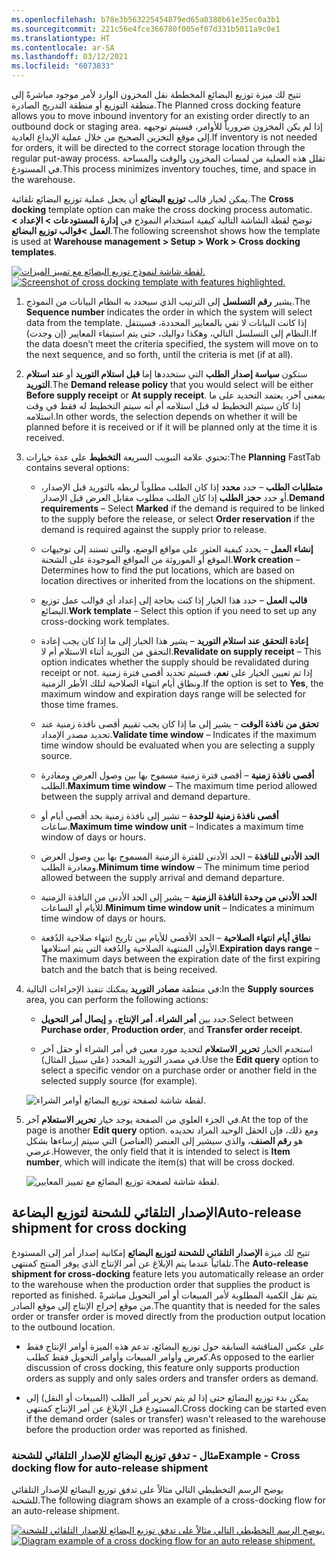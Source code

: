 ```yaml
---
ms.openlocfilehash: b78e3b563225454879ed65a0380b61e35ec0a3b1
ms.sourcegitcommit: 221c56e4fce366780f005ef07d331b5011a9c0e1
ms.translationtype: HT
ms.contentlocale: ar-SA
ms.lasthandoff: 03/12/2021
ms.locfileid: "6073833"
---
```

<span data-ttu-id="d7e4e-101">تتيح لك ميزة توزيع البضائع المخططة نقل المخزون الوارد لأمر موجود مباشرةً إلى منطقة التوزيع أو منطقة التدريج الصادرة.</span><span class="sxs-lookup"><span data-stu-id="d7e4e-101">The Planned cross docking feature allows you to move inbound inventory for an existing order directly to an outbound dock or staging area.</span></span> <span data-ttu-id="d7e4e-102">إذا لم يكن المخزون ضرورياً للأوامر، فسيتم توجيهه إلى موقع التخزين الصحيح من خلال عملية الإيداع العادية.</span><span class="sxs-lookup"><span data-stu-id="d7e4e-102">If inventory is not needed for orders, it will be directed to the correct storage location through the regular put-away process.</span></span> <span data-ttu-id="d7e4e-103">تقلل هذه العملية من لمسات المخزون والوقت والمساحة في المستودع.</span><span class="sxs-lookup"><span data-stu-id="d7e4e-103">This process minimizes inventory touches, time, and space in the warehouse.</span></span>

<span data-ttu-id="d7e4e-104">يمكن لخيار قالب **توزيع البضائع** أن يجعل عملية توزيع البضائع تلقائية.</span><span class="sxs-lookup"><span data-stu-id="d7e4e-104">The **Cross docking** template option can make the cross docking process automatic.</span></span> <span data-ttu-id="d7e4e-105">توضح لقطة الشاشة التالية كيفية استخدام النموذج في **إدارة المستودعات > الإعداد > العمل >قوالب توزيع البضائع**.</span><span class="sxs-lookup"><span data-stu-id="d7e4e-105">The following screenshot shows how the template is used at **Warehouse management > Setup > Work > Cross docking templates**.</span></span>

<span data-ttu-id="d7e4e-106">[ ![لقطة شاشة لنموذج توزيع البضائع مع تمييز الميزات.](../media/cross-docking-template-ssm.png) ](../media/cross-docking-template-ssm.png#lightbox)</span><span class="sxs-lookup"><span data-stu-id="d7e4e-106">[ ![Screenshot of cross docking template with features highlighted.](../media/cross-docking-template-ssm.png) ](../media/cross-docking-template-ssm.png#lightbox)</span></span>

1.  <span data-ttu-id="d7e4e-107">يشير **رقم التسلسل** إلى الترتيب الذي سيحدد به النظام البيانات من النموذج.</span><span class="sxs-lookup"><span data-stu-id="d7e4e-107">The **Sequence number** indicates the order in which the system will select data from the template.</span></span> <span data-ttu-id="d7e4e-108">إذا كانت البيانات لا تفي بالمعايير المحددة، فسينتقل النظام إلى التسلسل التالي، وهكذا دواليك، حتى يتم استيفاء المعايير (إن وجدت).</span><span class="sxs-lookup"><span data-stu-id="d7e4e-108">If the data doesn’t meet the criteria specified, the system will move on to the next sequence, and so forth, until the criteria is met (if at all).</span></span>
2.  <span data-ttu-id="d7e4e-109">ستكون **سياسة إصدار الطلب** التي ستحددها إما **قبل استلام التوريد** أو **عند استلام التوريد**.</span><span class="sxs-lookup"><span data-stu-id="d7e4e-109">The **Demand release policy** that you would select will be either **Before supply receipt** or **At supply receipt**.</span></span> <span data-ttu-id="d7e4e-110">بمعنى آخر، يعتمد التحديد على ما إذا كان سيتم التخطيط له قبل استلامه أم أنه سيتم التخطيط له فقط في وقت استلامه.</span><span class="sxs-lookup"><span data-stu-id="d7e4e-110">In other words, the selection depends on whether it will be planned before it is received or if it will be planned only at the time it is received.</span></span> 
3.  <span data-ttu-id="d7e4e-111">تحتوي علامة التبويب السريعة **التخطيط** على عدة خيارات:</span><span class="sxs-lookup"><span data-stu-id="d7e4e-111">The **Planning** FastTab contains several options:</span></span>

    - <span data-ttu-id="d7e4e-112">**متطلبات الطلب** – حدد **محدد** إذا كان الطلب مطلوباً لربطه بالتوريد قبل الإصدار، أو حدد **حجز الطلب** إذا كان الطلب مطلوب مقابل العرض قبل الإصدار.</span><span class="sxs-lookup"><span data-stu-id="d7e4e-112">**Demand requirements** – Select **Marked** if the demand is required to be linked to the supply before the release, or select **Order reservation** if the demand is required against the supply prior to release.</span></span>

    - <span data-ttu-id="d7e4e-113">**إنشاء العمل** – يحدد كيفية العثور على مواقع الوضع، والتي تستند إلى توجيهات الموقع أو الموروثة من المواقع الموجودة على الشحنة.</span><span class="sxs-lookup"><span data-stu-id="d7e4e-113">**Work creation** – Determines how to find the put locations, which are based on location directives or inherited from the locations on the shipment.</span></span>
 
    - <span data-ttu-id="d7e4e-114">**قالب العمل** – حدد هذا الخيار إذا كنت بحاجة إلى إعداد أي قوالب عمل توزيع البضائع.</span><span class="sxs-lookup"><span data-stu-id="d7e4e-114">**Work template** – Select this option if you need to set up any cross-docking work templates.</span></span>

    - <span data-ttu-id="d7e4e-115">**إعادة التحقق عند استلام التوريد** – يشير هذا الخيار إلى ما إذا كان يجب إعادة التحقق من التوريد أثناء الاستلام أم لا.</span><span class="sxs-lookup"><span data-stu-id="d7e4e-115">**Revalidate on supply receipt** – This option indicates whether the supply should be revalidated during receipt or not.</span></span> <span data-ttu-id="d7e4e-116">إذا تم تعيين الخيار على **نعم**، فسيتم تحديد أقصى فترة زمنية ونطاق أيام انتهاء الصلاحية لتلك الأطر الزمنية.</span><span class="sxs-lookup"><span data-stu-id="d7e4e-116">If the option is set to **Yes**, the maximum window and expiration days range will be selected for those time frames.</span></span>

    - <span data-ttu-id="d7e4e-117">**تحقق من نافذة الوقت** – يشير إلى ما إذا كان يجب تقييم أقصى نافذة زمنية عند تحديد مصدر الإمداد.</span><span class="sxs-lookup"><span data-stu-id="d7e4e-117">**Validate time window** – Indicates if the maximum time window should be evaluated when you are selecting a supply source.</span></span>

    - <span data-ttu-id="d7e4e-118">**أقصى نافذة زمنية** – أقصى فترة زمنية مسموح بها بين وصول العرض ومغادرة الطلب.</span><span class="sxs-lookup"><span data-stu-id="d7e4e-118">**Maximum time window** – The maximum time period allowed between the supply arrival and demand departure.</span></span>  

    - <span data-ttu-id="d7e4e-119">**أقصى نافذة زمنية للوحدة** – تشير إلى نافذة زمنية بحد أقصى أيام أو ساعات.</span><span class="sxs-lookup"><span data-stu-id="d7e4e-119">**Maximum time window unit** – Indicates a maximum time window of days or hours.</span></span>

    - <span data-ttu-id="d7e4e-120">**الحد الأدنى للنافذة** – الحد الأدنى للفترة الزمنية المسموح بها بين وصول العرض ومغادرة الطلب.</span><span class="sxs-lookup"><span data-stu-id="d7e4e-120">**Minimum time window** – The minimum time period allowed between the supply arrival and demand departure.</span></span> 

    - <span data-ttu-id="d7e4e-121">**الحد الأدنى من وحدة النافذة الزمنية** – يشير إلى الحد الأدنى من النافذة الزمنية للأيام أو الساعات.</span><span class="sxs-lookup"><span data-stu-id="d7e4e-121">**Minimum time window unit** – Indicates a minimum time window of days or hours.</span></span>

    - <span data-ttu-id="d7e4e-122">**نطاق أيام انتهاء الصلاحية** – الحد الأقصى للأيام بين تاريخ انتهاء صلاحية الدُفعة الأولى المنتهية الصلاحية والدُفعة التي يتم استلامها.</span><span class="sxs-lookup"><span data-stu-id="d7e4e-122">**Expiration days range** – The maximum days between the expiration date of the first expiring batch and the batch that is being received.</span></span>

4. <span data-ttu-id="d7e4e-123">في منطقة **مصادر التوريد** يمكنك تنفيذ الإجراءات التالية:</span><span class="sxs-lookup"><span data-stu-id="d7e4e-123">In the **Supply sources** area, you can perform the following actions:</span></span> 

    - <span data-ttu-id="d7e4e-124">حدد بين **أمر الشراء**، **أمر الإنتاج**، و **إيصال أمر التحويل**.</span><span class="sxs-lookup"><span data-stu-id="d7e4e-124">Select between **Purchase order**, **Production order**, and **Transfer order receipt**.</span></span> 

    - <span data-ttu-id="d7e4e-125">استخدم الخيار **تحرير الاستعلام** لتحديد مورد معين في أمر الشراء أو حقل آخر في مصدر التوريد المحدد (على سبيل المثال).</span><span class="sxs-lookup"><span data-stu-id="d7e4e-125">Use the **Edit query** option to select a specific vendor on a purchase order or another field in the selected supply source (for example).</span></span> 

    ![لقطة شاشة لصفحة توزيع البضائع أوامر الشراء.](../media/cd-query-ssm.png)

5. <span data-ttu-id="d7e4e-127">في الجزء العلوي من الصفحة يوجد خيار **تحرير الاستعلام** آخر.</span><span class="sxs-lookup"><span data-stu-id="d7e4e-127">At the top of the page is another **Edit query** option.</span></span> <span data-ttu-id="d7e4e-128">ومع ذلك، فإن الحقل الوحيد المراد تحديده هو **رقم الصنف**، والذي سيشير إلى العنصر (العناصر) التي سيتم إرساءها بشكل عرضي.</span><span class="sxs-lookup"><span data-stu-id="d7e4e-128">However, the only field that it is intended to select is **Item number**, which will indicate the item(s) that will be cross docked.</span></span> 

    ![لقطة شاشة لصفحة توزيع البضائع مع تمييز المعايير.](../media/cdt-query-ssm.png) 

## <a name="auto-release-shipment-for-cross-docking"></a><span data-ttu-id="d7e4e-130">الإصدار التلقائي للشحنة لتوزيع البضاعة</span><span class="sxs-lookup"><span data-stu-id="d7e4e-130">Auto-release shipment for cross docking</span></span>

<span data-ttu-id="d7e4e-131">تتيح لك ميزة **الإصدار التلقائي للشحنة لتوزيع البضائع** إمكانية إصدار أمر إلى المستودع تلقائياً عندما يتم الإبلاغ عن أمر الإنتاج الذي يوفر المنتج كمنتهي.</span><span class="sxs-lookup"><span data-stu-id="d7e4e-131">The **Auto-release shipment for cross-docking** feature lets you automatically release an order to the warehouse when the production order that supplies the product is reported as finished.</span></span> <span data-ttu-id="d7e4e-132">يتم نقل الكمية المطلوبة لأمر المبيعات أو أمر التحويل مباشرةً من موقع إخراج الإنتاج إلى موقع الصادر.</span><span class="sxs-lookup"><span data-stu-id="d7e4e-132">The quantity that is needed for the sales order or transfer order is moved directly from the production output location to the outbound location.</span></span> 

- <span data-ttu-id="d7e4e-133">على عكس المناقشة السابقة حول توزيع البضائع، تدعم هذه الميزة أوامر الإنتاج فقط كعرض وأوامر المبيعات وأوامر التحويل فقط كطلب.</span><span class="sxs-lookup"><span data-stu-id="d7e4e-133">As opposed to the earlier discussion of cross docking, this feature only supports production orders as supply and only sales orders and transfer orders as demand.</span></span> 

- <span data-ttu-id="d7e4e-134">يمكن بدء توزيع البضائع حتى إذا لم يتم تحرير أمر الطلب (المبيعات أو النقل) إلى المستودع قبل الإبلاغ عن أمر الإنتاج كمنتهي.</span><span class="sxs-lookup"><span data-stu-id="d7e4e-134">Cross docking can be started even if the demand order (sales or transfer) wasn't released to the warehouse before the production order was reported as finished.</span></span> 

### <a name="example---cross-docking-flow-for-auto-release-shipment"></a><span data-ttu-id="d7e4e-135">مثال - تدفق توزيع البضائع للإصدار التلقائي للشحنة</span><span class="sxs-lookup"><span data-stu-id="d7e4e-135">Example - Cross docking flow for auto-release shipment</span></span>

<span data-ttu-id="d7e4e-136">يوضح الرسم التخطيطي التالي مثالاً على تدفق توزيع البضائع للإصدار التلقائي للشحنة.</span><span class="sxs-lookup"><span data-stu-id="d7e4e-136">The following diagram shows an example of a cross-docking flow for an auto-release shipment.</span></span>

<span data-ttu-id="d7e4e-137">[ ![يوضح الرسم التخطيطي التالي مثالاً على تدفق توزيع البضائع للإصدار التلقائي للشحنة.](../media/example-flow-c.png) ](../media/example-flow-c.png#lightbox)</span><span class="sxs-lookup"><span data-stu-id="d7e4e-137">[ ![Diagram example of a cross docking flow for an auto release shipment.](../media/example-flow-c.png) ](../media/example-flow-c.png#lightbox)</span></span>